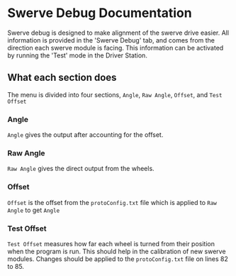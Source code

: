 # Swerve Debug Documentation

Swerve debug is designed to make alignment of the swerve drive easier. All information is provided in the 'Swerve Debug' tab, and comes from the direction each swerve module is facing. This information can be activated by running the 'Test' mode in the Driver Station.

## What each section does

The menu is divided into four sections, `Angle`, `Raw Angle`, `Offset`, and `Test Offset`

### Angle

`Angle` gives the output after accounting for the offset.

### Raw Angle

`Raw Angle` gives the direct output from the wheels.

### Offset

`Offset` is the offset from the `protoConfig.txt` file which is applied to `Raw Angle` to get `Angle`

### Test Offset

`Test Offset` measures how far each wheel is turned from their position when the program is run. This should help in the calibration of new swerve modules. Changes should be applied to the `protoConfig.txt` file on lines 82 to 85.
